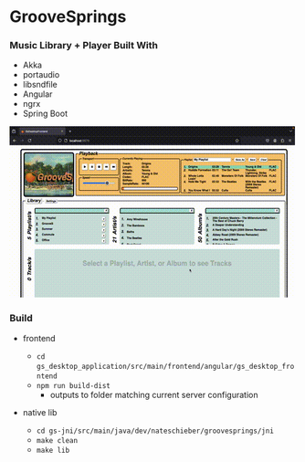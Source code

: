 # GrooveSprings
### Music Library + Player Built With
- Akka
- portaudio
- libsndfile
- Angular
- ngrx
- Spring Boot

![GrooveSprings Use Example](./gs_demo_2.gif)

### Build
- frontend
  - `cd gs_desktop_application/src/main/frontend/angular/gs_desktop_frontend`
  - `npm run build-dist` 
    - outputs to folder matching current server configuration
  
- native lib
  - `cd gs-jni/src/main/java/dev/nateschieber/groovesprings/jni`
  - `make clean`
  - `make lib`
